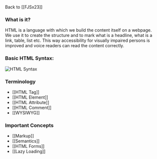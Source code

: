 Back to [[FJSx23]]
### What is it?
HTML is a language with which we build the content itself on a webpage. We use it to create the structure and to mark what is a headline, what is a link, table, list etc. This way accessibility for visually impaired persons is improved and voice readers can read the content correctly. 
### Basic HTML Syntax:

![HTML Syntax](https://i.gyazo.com/058dcba0f5c125d70ee33d4fa522e104.png)
### Terminology
- [[HTML Tag]]
- [[HTML Element]]
- [[HTML Attribute]]
- [[HTML Comment]]
- [[WYSIWYG]]
### Important Concepts
- [[Markup]]
- [[Semantics]]
- [[HTML Forms]]
- [[Lazy Loading]]